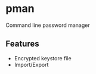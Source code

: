 pman
====

Command line password manager

Features
--------

* Encrypted keystore file
* Import/Export

